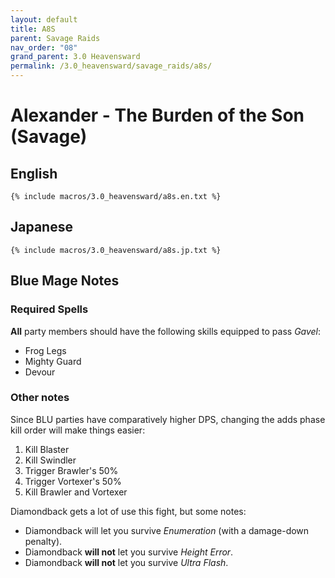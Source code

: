 ```yaml
---
layout: default
title: A8S
parent: Savage Raids
nav_order: "08"
grand_parent: 3.0 Heavensward
permalink: /3.0_heavensward/savage_raids/a8s/
---
```


# Alexander - The Burden of the Son (Savage)

## English
```
{% include macros/3.0_heavensward/a8s.en.txt %}
```

## Japanese
```
{% include macros/3.0_heavensward/a8s.jp.txt %}
```

## Blue Mage Notes

### Required Spells

**All** party members should have the following skills equipped to pass
*Gavel*:

- Frog Legs
- Mighty Guard
- Devour

### Other notes

Since BLU parties have comparatively higher DPS, changing the adds phase kill
order will make things easier:

1. Kill Blaster
2. Kill Swindler
3. Trigger Brawler's 50%
4. Trigger Vortexer's 50%
5. Kill Brawler and Vortexer

Diamondback gets a lot of use this fight, but some notes:

- Diamondback will let you survive *Enumeration* (with a damage-down penalty).
- Diamondback **will not** let you survive *Height Error*.
- Diamondback **will not** let you survive *Ultra Flash*.

<script data-goatcounter="https://tuufless.goatcounter.com/count"
        async src="//gc.zgo.at/count.js"></script>
